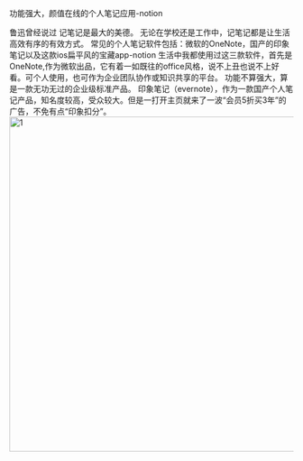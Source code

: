 功能强大，颜值在线的个人笔记应用-notion

鲁迅曾经说过 记笔记是最大的美德。
无论在学校还是工作中，记笔记都是让生活高效有序的有效方式。
常见的个人笔记软件包括：微软的OneNote，国产的印象笔记以及这款ios扁平风的宝藏app-notion 
生活中我都使用过这三款软件，首先是OneNote,作为微软出品，它有着一如既往的office风格，说不上丑也说不上好看。可个人使用，也可作为企业团队协作或知识共享的平台。
功能不算强大，算是一款无功无过的企业级标准产品。
印象笔记（evernote），作为一款国产个人笔记产品，知名度较高，受众较大。但是一打开主页就来了一波“会员5折买3年”的广告，不免有点“印象扣分”。
<img width="594" alt="1" src="https://user-images.githubusercontent.com/47420814/120107499-ce465080-c193-11eb-90b2-e9dea5a908b9.png">
